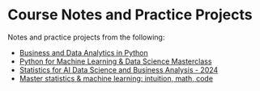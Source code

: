 # Course Notes and Practice Projects

Notes and practice projects from the following:
* [Business and Data Analytics in Python](https://www.udemy.com/course/business-analytics-in-python-mastering-data-driven-insights)
* [Python for Machine Learning & Data Science Masterclass](https://www.udemy.com/course/python-for-machine-learning-data-science-masterclass)
* [Statistics for AI Data Science and Business Analysis - 2024](https://www.udemy.com/course/statistics-probability-for-data-science)
* [Master statistics & machine learning: intuition, math, code](https://www.udemy.com/course/statsml_x)